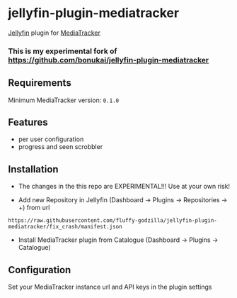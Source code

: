 # jellyfin-plugin-mediatracker
[Jellyfin](https://github.com/jellyfin/jellyfin) plugin for [MediaTracker](https://github.com/bonukai/MediaTracker)

### This is my experimental fork of https://github.com/bonukai/jellyfin-plugin-mediatracker

## Requirements

Minimum MediaTracker version: `0.1.0`

## Features

- per user configuration
- progress and seen scrobbler

## Installation
- The changes in the this repo are EXPERIMENTAL!!! Use at your own risk!

- Add new Repository in Jellyfin (Dashboard -> Plugins -> Repositories -> +) from url
```
https://raw.githubusercontent.com/fluffy-godzilla/jellyfin-plugin-mediatracker/fix_crash/manifest.json
```
- Install MediaTracker plugin from Catalogue (Dashboard -> Plugins -> Catalogue) 

## Configuration

Set your MediaTracker instance url and API keys in the plugin settings

